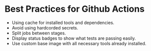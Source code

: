 # Best Practices for Github Actions

- Using cache for installed tools and dependencies.
- Avoid using hardcorded secrets.
- Split jobs between stages.
- Display status badges to show what tests are passing easily.
- Use custom base image with all necessary tools already installed.